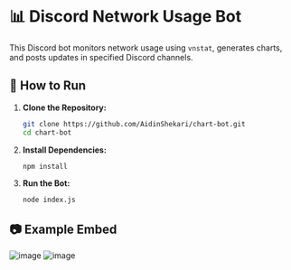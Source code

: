 # 📊 Discord Network Usage Bot

This Discord bot monitors network usage using `vnstat`, generates charts, and posts updates in specified Discord channels.

## 🚀 How to Run

1. **Clone the Repository:**
    ```bash
    git clone https://github.com/AidinShekari/chart-bot.git
    cd chart-bot
    ```

2. **Install Dependencies:**
    ```bash
    npm install
    ```

3. **Run the Bot:**
    ```bash
    node index.js
    ```

## 📷 Example Embed
![image](https://github.com/AidinShekari/Chart-Bot/assets/59771519/27cf5cc2-fb3f-4530-b8a5-125c36f4dc6b)
![image](https://github.com/AidinShekari/Chart-Bot/assets/59771519/0a8a9cff-dffd-4476-8314-15bd0b5f9628)

